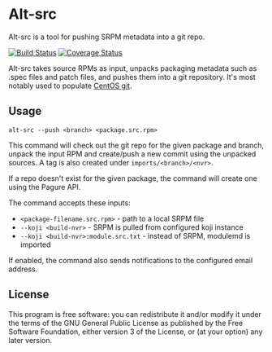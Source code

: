 Alt-src
=======

Alt-src is a tool for pushing SRPM metadata into a git repo.

[![Build Status](https://travis-ci.org/release-engineering/alt-src.svg?branch=master)](https://travis-ci.org/release-engineering/alt-src)
[![Coverage Status](https://coveralls.io/repos/github/release-engineering/alt-src/badge.svg?branch=master)](https://coveralls.io/github/release-engineering/alt-src?branch=master)

Alt-src takes source RPMs as input, unpacks packaging metadata such as .spec files and
patch files, and pushes them into a git repository. It's most notably used to populate
[CentOS git](https://git.centos.org).

Usage
-----

    alt-src --push <branch> <package.src.rpm>

This command will check out the git repo for the given package and branch, unpack the
input RPM and create/push a new commit using the unpacked sources.
A tag is also created under `imports/<branch>/<nvr>`.

If a repo doesn't exist for the given package, the command will create one using
the Pagure API.

The command accepts these inputs:

* `<package-filename.src.rpm>` - path to a local SRPM file
* `--koji <build-nvr>` - SRPM is pulled from configured koji instance
* `--koji <build-nvr>:module.src.txt` - instead of SRPM, modulemd is imported

If enabled, the command also sends notifications to the configured email address.

License
-------

This program is free software: you can redistribute it and/or modify
it under the terms of the GNU General Public License as published by
the Free Software Foundation, either version 3 of the License, or
(at your option) any later version.
